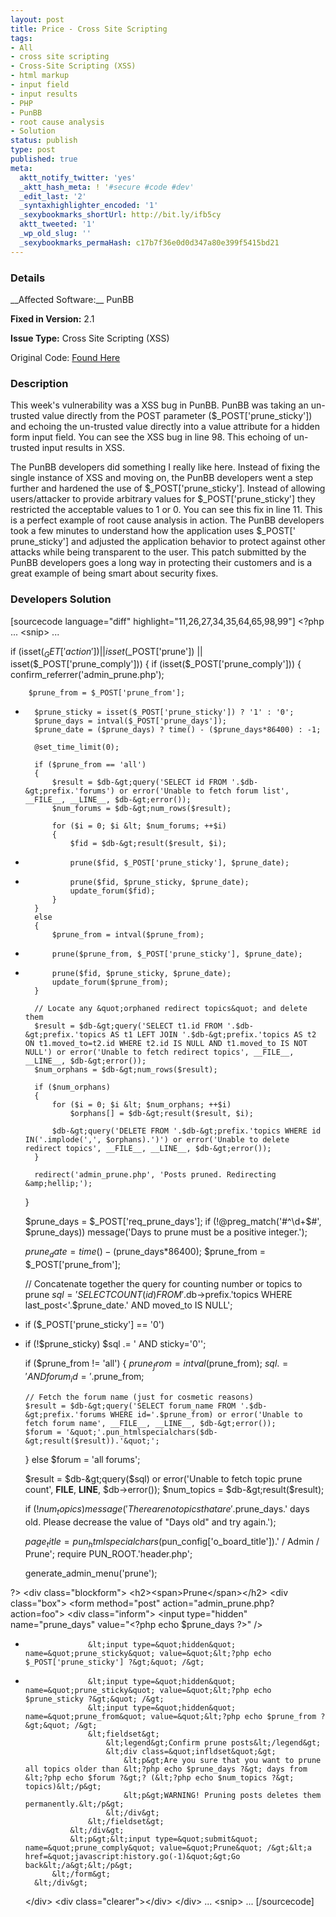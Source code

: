 ```yaml
---
layout: post
title: Price - Cross Site Scripting
tags:
- All
- cross site scripting
- Cross-Site Scripting (XSS)
- html markup
- input field
- input results
- PHP
- PunBB
- root cause analysis
- Solution
status: publish
type: post
published: true
meta:
  aktt_notify_twitter: 'yes'
  _aktt_hash_meta: ! '#secure #code #dev'
  _edit_last: '2'
  _syntaxhighlighter_encoded: '1'
  _sexybookmarks_shortUrl: http://bit.ly/ifb5cy
  aktt_tweeted: '1'
  _wp_old_slug: ''
  _sexybookmarks_permaHash: c17b7f36e0d0d347a80e399f5415bd21
---
```

<h3>Details</h3>
__Affected Software:__ PunBB

__Fixed in Version:__  2.1

__Issue Type:__ Cross Site Scripting (XSS)

Original Code: <a title="Price" href="http://spotthevuln.com/2010/12/price/" target="_blank">Found    Here</a>
<h3>Description</h3>
This week's vulnerability was a XSS bug in PunBB. PunBB was taking an un-trusted value directly from the POST parameter ($_POST['prune_sticky']) and echoing the un-trusted value directly into a value attribute for a hidden form input field. You can see the XSS bug in line 98. This echoing of un-trusted input results in XSS.

The PunBB developers did something I really like here. Instead of fixing the single instance of XSS and moving on, the PunBB developers went a step further and hardened the use of $_POST['prune_sticky']. Instead of allowing users/attacker to provide arbitrary values for $_POST['prune_sticky'] they restricted the acceptable values to 1 or 0. You can see this fix in line 11. This is a perfect example of root cause analysis in action. The PunBB developers took a few minutes to understand how the application uses $_POST[' prune_sticky'] and adjusted the application behavior to protect against other attacks while being transparent to the user. This patch submitted by the PunBB developers goes a long way in protecting their customers and is a great example of being smart about security fixes.
<h3>Developers Solution</h3>
[sourcecode language="diff" highlight="11,26,27,34,35,64,65,98,99"]
&lt;?php
... &lt;snip&gt; ...

if (isset($_GET['action']) || isset($_POST['prune']) || isset($_POST['prune_comply']))
{
	if (isset($_POST['prune_comply']))
	{
		confirm_referrer('admin_prune.php');

		$prune_from = $_POST['prune_from'];
+		$prune_sticky = isset($_POST['prune_sticky']) ? '1' : '0';
		$prune_days = intval($_POST['prune_days']);
		$prune_date = ($prune_days) ? time() - ($prune_days*86400) : -1;

		@set_time_limit(0);

		if ($prune_from == 'all')
		{
			$result = $db-&gt;query('SELECT id FROM '.$db-&gt;prefix.'forums') or error('Unable to fetch forum list', __FILE__, __LINE__, $db-&gt;error());
			$num_forums = $db-&gt;num_rows($result);

			for ($i = 0; $i &lt; $num_forums; ++$i)
			{
				$fid = $db-&gt;result($result, $i);

-				prune($fid, $_POST['prune_sticky'], $prune_date);
+				prune($fid, $prune_sticky, $prune_date);
				update_forum($fid);
			}
		}
		else
		{
			$prune_from = intval($prune_from);
-			prune($prune_from, $_POST['prune_sticky'], $prune_date);
+			prune($fid, $prune_sticky, $prune_date);
			update_forum($prune_from);
		}

		// Locate any &quot;orphaned redirect topics&quot; and delete them
		$result = $db-&gt;query('SELECT t1.id FROM '.$db-&gt;prefix.'topics AS t1 LEFT JOIN '.$db-&gt;prefix.'topics AS t2 ON t1.moved_to=t2.id WHERE t2.id IS NULL AND t1.moved_to IS NOT NULL') or error('Unable to fetch redirect topics', __FILE__, __LINE__, $db-&gt;error());
		$num_orphans = $db-&gt;num_rows($result);

		if ($num_orphans)
		{
			for ($i = 0; $i &lt; $num_orphans; ++$i)
				$orphans[] = $db-&gt;result($result, $i);

			$db-&gt;query('DELETE FROM '.$db-&gt;prefix.'topics WHERE id IN('.implode(',', $orphans).')') or error('Unable to delete redirect topics', __FILE__, __LINE__, $db-&gt;error());
		}

		redirect('admin_prune.php', 'Posts pruned. Redirecting &amp;hellip;');
	}


	$prune_days = $_POST['req_prune_days'];
	if (!@preg_match('#^\d+$#', $prune_days))
		message('Days to prune must be a positive integer.');

	$prune_date = time() - ($prune_days*86400);
	$prune_from = $_POST['prune_from'];

	// Concatenate together the query for counting number or topics to prune
	$sql = 'SELECT COUNT(id) FROM '.$db-&gt;prefix.'topics WHERE last_post&lt;'.$prune_date.' AND moved_to IS NULL';

-	if ($_POST['prune_sticky'] == '0')
+	if (!$prune_sticky)
		$sql .= ' AND sticky=\'0\'';

	if ($prune_from != 'all')
	{
		$prune_from = intval($prune_from);
		$sql .= ' AND forum_id='.$prune_from;

		// Fetch the forum name (just for cosmetic reasons)
		$result = $db-&gt;query('SELECT forum_name FROM '.$db-&gt;prefix.'forums WHERE id='.$prune_from) or error('Unable to fetch forum name', __FILE__, __LINE__, $db-&gt;error());
		$forum = '&quot;'.pun_htmlspecialchars($db-&gt;result($result)).'&quot;';
	}
	else
		$forum = 'all forums';

	$result = $db-&gt;query($sql) or error('Unable to fetch topic prune count', __FILE__, __LINE__, $db-&gt;error());
	$num_topics = $db-&gt;result($result);

	if (!$num_topics)
		message('There are no topics that are '.$prune_days.' days old. Please decrease the value of &quot;Days old&quot; and try again.');


	$page_title = pun_htmlspecialchars($pun_config['o_board_title']).' / Admin / Prune';
	require PUN_ROOT.'header.php';

	generate_admin_menu('prune');

?&gt;
	&lt;div class=&quot;blockform&quot;&gt;
		&lt;h2&gt;&lt;span&gt;Prune&lt;/span&gt;&lt;/h2&gt;
		&lt;div class=&quot;box&quot;&gt;
			&lt;form method=&quot;post&quot; action=&quot;admin_prune.php?action=foo&quot;&gt;
				&lt;div class=&quot;inform&quot;&gt;
					&lt;input type=&quot;hidden&quot; name=&quot;prune_days&quot; value=&quot;&lt;?php echo $prune_days ?&gt;&quot; /&gt;
-					&lt;input type=&quot;hidden&quot; name=&quot;prune_sticky&quot; value=&quot;&lt;?php echo $_POST['prune_sticky'] ?&gt;&quot; /&gt;
+					&lt;input type=&quot;hidden&quot; name=&quot;prune_sticky&quot; value=&quot;&lt;?php echo $prune_sticky ?&gt;&quot; /&gt;
					&lt;input type=&quot;hidden&quot; name=&quot;prune_from&quot; value=&quot;&lt;?php echo $prune_from ?&gt;&quot; /&gt;
					&lt;fieldset&gt;
						&lt;legend&gt;Confirm prune posts&lt;/legend&gt;
						&lt;div class=&quot;infldset&quot;&gt;
							&lt;p&gt;Are you sure that you want to prune all topics older than &lt;?php echo $prune_days ?&gt; days from &lt;?php echo $forum ?&gt;? (&lt;?php echo $num_topics ?&gt; topics)&lt;/p&gt;
							&lt;p&gt;WARNING! Pruning posts deletes them permanently.&lt;/p&gt;
						&lt;/div&gt;
					&lt;/fieldset&gt;
				&lt;/div&gt;
				&lt;p&gt;&lt;input type=&quot;submit&quot; name=&quot;prune_comply&quot; value=&quot;Prune&quot; /&gt;&lt;a href=&quot;javascript:history.go(-1)&quot;&gt;Go back&lt;/a&gt;&lt;/p&gt;
			&lt;/form&gt;
		&lt;/div&gt;
	&lt;/div&gt;
	&lt;div class=&quot;clearer&quot;&gt;&lt;/div&gt;
&lt;/div&gt;
... &lt;snip&gt; ...
[/sourcecode]
